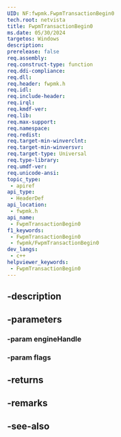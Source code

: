 ```yaml
---
UID: NF:fwpmk.FwpmTransactionBegin0
tech.root: netvista
title: FwpmTransactionBegin0
ms.date: 05/30/2024
targetos: Windows
description: 
prerelease: false
req.assembly: 
req.construct-type: function
req.ddi-compliance: 
req.dll: 
req.header: fwpmk.h
req.idl: 
req.include-header: 
req.irql: 
req.kmdf-ver: 
req.lib: 
req.max-support: 
req.namespace: 
req.redist: 
req.target-min-winverclnt: 
req.target-min-winversvr: 
req.target-type: Universal
req.type-library: 
req.umdf-ver: 
req.unicode-ansi: 
topic_type:
 - apiref
api_type:
 - HeaderDef
api_location:
 - fwpmk.h
api_name:
 - FwpmTransactionBegin0
f1_keywords:
 - FwpmTransactionBegin0
 - fwpmk/FwpmTransactionBegin0
dev_langs:
 - c++
helpviewer_keywords:
 - FwpmTransactionBegin0
---
```


## -description

## -parameters

### -param engineHandle

### -param flags

## -returns

## -remarks

## -see-also

